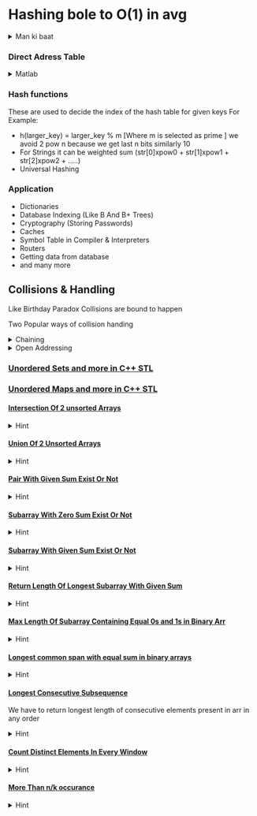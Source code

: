 # Hashing bole to O(1) in avg
<details>
<summary>Man ki baat</summary>

  
    Ye to bawal cheez hai be
    Search/Insert/Delete in O(1) in avg
    


</details>


### Direct Adress Table
<details>
<summary>Matlab</summary>

  
    Suppose we have to count frequency of characters appearing in a given string
    we can maintain an array of size 26 whose index will represent characters from 'a' to 'z'

    i.e. 0 for 'a' and idx of any character can be calculated via ch-'a'

    whenever we find the character we will do arr[ch-'a']++ to count it

    

</details>

### Hash functions

These are used to decide the index of the hash table for given keys
For Example:
- h(larger_key) = larger_key % m [Where m is selected as prime ] we avoid 2 pow n because we get last n bits similarly 10
- For Strings it can be weighted sum (str[0]xpow0 + str[1]xpow1 + str[2]xpow2 + .....)
- Universal Hashing


### Application
- Dictionaries
- Database Indexing (Like B And B+ Trees)
- Cryptography (Storing Passwords)
- Caches
- Symbol Table in Compiler & Interpreters
- Routers
- Getting data from database
- and many more


## Collisions & Handling

Like Birthday Paradox Collisions are bound to happen 

Two Popular ways of collision handing
<details>
<summary>Chaining</summary>

  
    If things collide we add the next key as a next item in the same box
    DS for Storing chain are:
        Linked Lists O(L)
        Dynamic Arrays O(L)
        Self balancing trees O(log(L))
    
    m = no of slots in hash table
    n = no of keys to be inserted

    alpha = n/m (LOAD FACTOR)

    Expected Time to Search/Insert/Delete = (1 + alpha)



    


</details>

<details>
<summary>Open Addressing</summary>

    
    Cache Freindly
    We find next available slot to insert elements in hash table using these Probing

    Three types:
        - Linear
        - Quadratic
        - Double Hashing

    Condition
        - No of slots in hash table >= No of keys to be inserted

    Avg time O(1/(1-alpha))
    
    For Inserting If hash value calc is empty means -1 or something was their but deleted means -2 we insert at the same
    but if not empty then we use any of the above three methods to find empty slots

    For Searching we search until key is found or covered whole table or found -1 but not stop in -2

    For Deletion Simply search and replace with -2 to avoid problems


    CLUSTERING: Problem with linear hashing 
    Clusters keep on increasing in linear probing where hash(key) = (hash(key) + i)%m 
    We can use quadratic probing to reduce this where hash(key) = (hash(hey + isq)%m)
        -But problem with this is it may not found an empty slot present in hash table
    
    Double Hashing: Performs better than them here hash(key) = (hash1(key) + i*hash2(key))%m
        -both hash fuctions should relatively prime

    


    


</details>



### [Unordered Sets and more in C++ STL](codes/Hashing/set.cpp)
### [Unordered Maps and more in C++ STL](codes/Hashing/maps.cpp)



#### [Intersection Of 2 unsorted Arrays](codes/Hashing/IntersectionsOf2UnsortedArr.cpp)
<details>
<summary>Hint</summary>

  
    Use unordered_set first insert values of 1 array 
    then find val is already present in set for every value in other array
    



</details>


#### [Union Of 2 Unsorted Arrays ](codes/Hashing/Union2UnsortedArr.cpp)
<details>
<summary>Hint</summary>

  
    Insert all values in unordered_set and print them



</details>


#### [Pair With Given Sum Exist Or Not](codes/Hashing/PairWithSumExist.cpp)
<details>
<summary>Hint</summary>

    
    Sort the array and using two pointers if(v[l]+ v[r]) == sum  > or <  work accordingly until l<r
    O(NlogN)

    first unordered_set<ll> s(v.begin(),v.end());
    traverse array and for every value  
    s.erase(val)
    if(s.find(sum-val) != s.end()) return true;


    if(traversed whole array return false)

    Alter:  insert elements in new unordered set before this check if sum - v[i] is already present in set if yes then print yes
    



</details>

#### [Subarray With Zero Sum Exist Or Not](codes/Hashing/SubarrWithZeroSum.cpp)
<details>
<summary>Hint</summary>

    
    Naive: O(Nsq) take every ith element as the begining element of the subarray and check for the zero sum taking all possible subarray sum including from j = i+1 to j < n 


    Alter: Use of Prefix sum And Unordered Set O(N) Aux Space O(N)
    We can calc the prefix sum of given array and if it satisfy and of two conditions given below ans is yes
    1->prefix sum at any point is zero 
    2->prefix sum is same for any two values i.e. p1 + 0 = p2  (p1 = p2)
    
    to chk this we maintain an unordered_set and chk for the presence of elements before inserting pre val into it



</details>

#### [Subarray With Given Sum Exist Or Not](codes/Hashing/SubArrWithGivenSum.cpp)
<details>
<summary>Hint</summary>

    
    Naive sol is same we have to chk every subarray sum possible in O(Nsq)

    Alter: Prefix Sum + Unordered_set
    Calc Prefix sum and if p1 + sum = p2  or p[i] == sum
    means difference of any two prefix sum equals to given sum and is yes
    
    to chk this we maintain an unordered_set and before inserting value of pre[i]
    we will chk if(pre[i] == sum) OR pre[i]-sum is already present in set or not




</details>


#### [Return Length Of Longest Subarray With Given Sum](codes/Hashing/LongestSubarrayWithGivenSum.cpp)
<details>
<summary>Hint</summary>

    
    Naive sol is same we have to chk every subarray sum possible & take maxlength in O(Nsq)

    Alter: Longest matlab jab prefix se calculate kare to leftmost aur right most ka pair aisa kuch bane
    //First calc prefix sum and An Empty unordered map(stores: pre[i]and i for leftmost pre[i]'s)
    
    //Traverse in prefix sum
    //if prefix sum is equal to given sum at any i ans = max(ans,i+1);

    //if(map contains pre[i] - sum at any point then) ans = max(ans,i-(itr->second))

    //If map doest not contain pre[i] Then insert {pre[i],i} in map



    return ans
    




</details>


#### [Max Length Of Subarray Containing Equal 0s and 1s in Binary Arr](codes/Hashing/LongestSubbWithEqual0sAnd1sBinaryArr.cpp)
<details>
<summary>Hint</summary>

    
    Naive sol is same we have to chk every subarray sum possible in O(Nsq)

    Replace all 0s with -1s and find maxlegth of subarray with sum = 0 in this changed array
    to find maxlength use previous method of prefix sum and map 




</details>


#### [Longest common span with equal sum in binary arrays](codes/Hashing/LongestCommonSpanEqualSumBinArr.cpp)
<details>
<summary>Hint</summary>

    
    We have given two same length arrays a and b
    Naive sol is same we have to chk every subarray sum possible in a equals b & take maxlength in O(Nsq)

    Alter: Longest matlab jab prefix se calculate kare to leftmost aur right most ka pair aisa kuch bane
    //Make a new vector v for all v[i] = a[i]-b[i] i.e. diff of two arrays
    //Now do the same as we were doing before, find longest subarray with sum = 0 in vector v


    //First calc prefix sum and An Empty unordered map(stores: pre[i]and i for leftmost pre[i]'s)
    
    //Traverse in prefix sum
    //if prefix sum is equal to given sum at any i ans = max(ans,i+1);

    //if(map contains pre[i] - sum at any point then) ans = max(ans,i-(itr->second))

    //If map doest not contain pre[i] Then insert {pre[i],i} in map




</details>


#### [Longest Consecutive Subsequence](codes/Hashing/LongestConsecutiveSubsequence.cpp)
We have to return longest length of consecutive elements present in arr in any order
<details>
<summary>Hint</summary>

    
    Naive sol: Sort the array O(NlogN)

        set ctr = 1,ans = 1, prev = v[0]

            for all i = 1, i < n, i++{
                chk if v[i]==prev+1 -> {ctr++; }
                else if(v[i] != prev){reinitialize ctr = 1 and set ans = max(ans,ctr)}
                
                prev = v[i]
                ans = max(ans, ctr) for last
            }

    
    Optimized

        We first insert all the elements in unordered set then in 2*n look ups we will get req result

        for every curr element 
            if(curr-1)is already present in arr means it is not a starting val of a subseq so ignore it

            else{

                from ctr = 1, we will chk  curr+1,curr+2,curr+3,.......
                we will chk the presence of all until we do not get a result and increment ctr
                then we will take ans as max(ans,curr)
            }

        TC(O(N)){
            atmost we are looking for 2*n times see how

            2+(len -1) times for elements which are beg of any subseq, len:lenght of longest subseq with beg
            o/w 1 comp for curr-1


        }






</details>


#### [Count Distinct Elements In Every Window](codes/Hashing/CountDistinctElementsInEveryWindow.cpp)
<details>
<summary>Hint</summary>

    
    Naive sol is same we have to chk every window possible with an empty set and return size at last

    We can precalculate the unique elements in first window using freq of elements storing in map 

    for evry next ith element we will dec freq of i-kth element by 1 if it becomes 0 we will remove that
    and add or inc the freq count for upcoming elements 
    for every itr we will print m.size();




</details>


#### [More Than n/k occurance](codes/Hashing/MoreThan_NbyK_occ.cpp)
<details>
<summary>Hint</summary>

    
    Naive sol is maintain map with freq of all values and for freq>n/k print val

    Alter: O(n*k) we will either reject or select curr value let's see how

    create an empty unordered_map
    for(i = 0, i < n, i++){
        if(v[i]) is present in map m[v[i]]++

        else if(not present but m.size() < k){
            m.insert({v[i],1});
        }
        else{
            Decrement all values freq by 1 and if it becomes zero remove that element from the map

        }
    }

    //Check if remaining elements in m are acutal ans or not by recounting theri freq 
    if freq>n/k print them 



</details>

